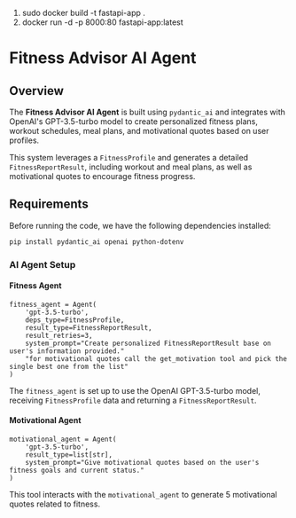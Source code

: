 1. sudo docker build -t fastapi-app .
2. docker run -d -p 8000:80 fastapi-app:latest


# Fitness Advisor AI Agent

## Overview

The **Fitness Advisor AI Agent** is built using `pydantic_ai` and integrates with OpenAI's GPT-3.5-turbo model to create personalized fitness plans, workout schedules, meal plans, and motivational quotes based on user profiles.

This system leverages a `FitnessProfile` and generates a detailed `FitnessReportResult`, including workout and meal plans, as well as motivational quotes to encourage fitness progress.

## Requirements

Before running the code, we have the following dependencies installed:

```bash
pip install pydantic_ai openai python-dotenv
```

### AI Agent Setup

#### Fitness Agent

```
fitness_agent = Agent(
    'gpt-3.5-turbo', 
    deps_type=FitnessProfile,
    result_type=FitnessReportResult,
    result_retries=3,
    system_prompt="Create personalized FitnessReportResult base on user's information provided."
    "for motivational quotes call the get_motivation tool and pick the single best one from the list"
)
```
The `fitness_agent` is set up to use the OpenAI GPT-3.5-turbo model, receiving `FitnessProfile` data and returning a `FitnessReportResult`.

#### Motivational Agent

```
motivational_agent = Agent(
    'gpt-3.5-turbo', 
    result_type=list[str],
    system_prompt="Give motivational quotes based on the user's fitness goals and current status."
)
```
This tool interacts with the `motivational_agent` to generate 5 motivational quotes related to fitness.